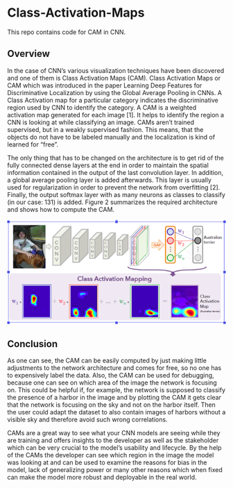 # Class-Activation-Maps
This repo contains code for CAM in CNN.

## Overview
In the case of CNN’s various visualization techniques have been discovered and one of them is Class Activation Maps (CAM).
Class Activation Maps or CAM which was introduced in the paper Learning Deep Features for Discriminative Localization by using the Global Average Pooling in CNNs. A Class Activation map for a particular category indicates the discriminative region used by CNN to identify the category.
A CAM is a weighted activation map generated for each image [1]. It helps to identify the region a CNN is looking at while classifying an image. CAMs aren’t trained supervised, but in a weakly supervised fashion. This means, that the objects do not have to be labeled manually and the localization is kind of learned for “free”. 

The only thing that has to be changed on the architecture is to get rid of the fully connected dense layers at the end in order to maintain the spatial information contained in the output of the last convolution layer. In addition, a global average pooling layer is added afterwards. This layer is usually used for regularization in order to prevent the network from overfitting [2]. Finally, the output softmax layer with as many neurons as classes to classify (in our case: 131) is added. Figure 2 summarizes the required architecture and shows how to compute the CAM.

![CNN Architecture](cam.png)


## Conclusion
As one can see, the CAM can be easily computed by just making little adjustments to the network architecture and comes for free, so no one has to expensively label the data. Also, the CAM can be used for debugging, because one can see on which area of the image the network is focusing on. This could be helpful if, for example, the network is supposed to classify the presence of a harbor in the image and by plotting the CAM it gets clear that the network is focusing on the sky and not on the harbor itself. Then the user could adapt the dataset to also contain images of harbors without a visible sky and therefore avoid such wrong correlations.

CAMs are a great way to see what your CNN models are seeing while they are training and offers insights to the developer as well as the stakeholder which can be very crucial to the model’s usability and lifecycle. By the help of the CAMs the developer can see which region in the image the model was looking at and can be used to examine the reasons for bias in the model, lack of generalizing power or many other reasons which when fixed can make the model more robust and deployable in the real world.
